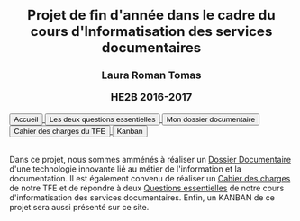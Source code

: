 <html>
<body>
<h1> 
<font size="+2">
<p align="center"> Projet de fin d'année dans le cadre du cours d'Informatisation des services documentaires</p></font>
<font size="+1">
<p align="center">Laura Roman Tomas</p>
<p align="center">HE2B 2016-2017</p>
</font>
</h1>
<div>
    <a href="DEADME.md"> <button> Accueil </button> </a>
    <a href="Questions .html"> <button> Les deux questions essentielles </button> </a>
    <a href="index.html"> <button> Mon dossier documentaire </button> </a>
    <a href="cahier.html"> <button> Cahier des charges du TFE </button> </a>
	<a href="kanban.html"> <button> Kanban </button> </a>
 </div>
<br>
    <p> Dans ce projet, nous sommes amménés à réaliser un <a href="Dossier documentaire/index.html"> Dossier Documentaire</a> d'une technologie innovante lié au métier de l'information et la documentation. Il est également convenu de réaliser un <a href="cahier.html"> Cahier des charges </a> de notre TFE et de répondre à deux <a href="Questions .html"> Questions essentielles</a>  de notre cours d'informatisation des services documentaires. Enfin, un KANBAN de ce projet sera aussi présenté sur ce site.</p>
   




